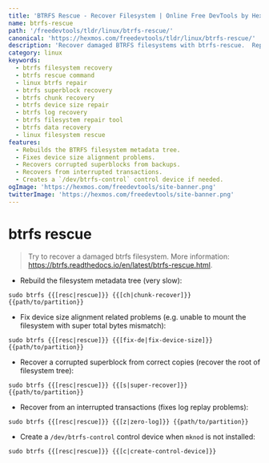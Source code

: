 ```yaml
---
title: 'BTRFS Rescue - Recover Filesystem | Online Free DevTools by Hexmos'
name: btrfs-rescue
path: '/freedevtools/tldr/linux/btrfs-rescue/'
canonical: 'https://hexmos.com/freedevtools/tldr/linux/btrfs-rescue/'
description: 'Recover damaged BTRFS filesystems with btrfs-rescue.  Repair superblocks, fix device size issues, and recover from interrupted transactions. Free online tool, no registration required.'
category: linux
keywords:
  - btrfs filesystem recovery
  - btrfs rescue command
  - linux btrfs repair
  - btrfs superblock recovery
  - btrfs chunk recovery
  - btrfs device size repair
  - btrfs log recovery
  - btrfs filesystem repair tool
  - btrfs data recovery
  - linux filesystem rescue
features:
  - Rebuilds the BTRFS filesystem metadata tree.
  - Fixes device size alignment problems.
  - Recovers corrupted superblocks from backups.
  - Recovers from interrupted transactions.
  - Creates a `/dev/btrfs-control` control device if needed.
ogImage: 'https://hexmos.com/freedevtools/site-banner.png'
twitterImage: 'https://hexmos.com/freedevtools/site-banner.png'
---
```


# btrfs rescue

> Try to recover a damaged btrfs filesystem.
> More information: <https://btrfs.readthedocs.io/en/latest/btrfs-rescue.html>.

- Rebuild the filesystem metadata tree (very slow):

`sudo btrfs {{[resc|rescue]}} {{[ch|chunk-recover]}} {{path/to/partition}}`

- Fix device size alignment related problems (e.g. unable to mount the filesystem with super total bytes mismatch):

`sudo btrfs {{[resc|rescue]}} {{[fix-de|fix-device-size]}} {{path/to/partition}}`

- Recover a corrupted superblock from correct copies (recover the root of filesystem tree):

`sudo btrfs {{[resc|rescue]}} {{[s|super-recover]}} {{path/to/partition}}`

- Recover from an interrupted transactions (fixes log replay problems):

`sudo btrfs {{[resc|rescue]}} {{[z|zero-log]}} {{path/to/partition}}`

- Create a `/dev/btrfs-control` control device when `mknod` is not installed:

`sudo btrfs {{[resc|rescue]}} {{[c|create-control-device]}}`
